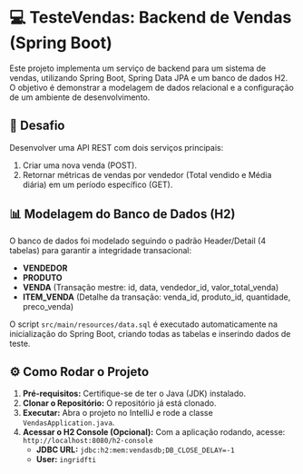 # 💻 TesteVendas: Backend de Vendas (Spring Boot)

Este projeto implementa um serviço de backend para um sistema de vendas, utilizando Spring Boot, Spring Data JPA e um banco de dados H2. O objetivo é demonstrar a modelagem de dados relacional e a configuração de um ambiente de desenvolvimento.

## 🎯 Desafio

Desenvolver uma API REST com dois serviços principais:
1.  Criar uma nova venda (POST).
2.  Retornar métricas de vendas por vendedor (Total vendido e Média diária) em um período específico (GET).

## 📊 Modelagem do Banco de Dados (H2)

O banco de dados foi modelado seguindo o padrão Header/Detail (4 tabelas) para garantir a integridade transacional:
- **VENDEDOR**
- **PRODUTO**
- **VENDA** (Transação mestre: id, data, vendedor_id, valor_total_venda)
- **ITEM_VENDA** (Detalhe da transação: venda_id, produto_id, quantidade, preco_venda)

O script `src/main/resources/data.sql` é executado automaticamente na inicialização do Spring Boot, criando todas as tabelas e inserindo dados de teste.

## ⚙️ Como Rodar o Projeto

1. **Pré-requisitos:** Certifique-se de ter o Java (JDK) instalado.
2. **Clonar o Repositório:** O repositório já está clonado.
3. **Executar:** Abra o projeto no IntelliJ e rode a classe `VendasApplication.java`.
4. **Acessar o H2 Console (Opcional):**
   Com a aplicação rodando, acesse: `http://localhost:8080/h2-console`
    - **JDBC URL:** `jdbc:h2:mem:vendasdb;DB_CLOSE_DELAY=-1`
    - **User:** `ingridfti` 